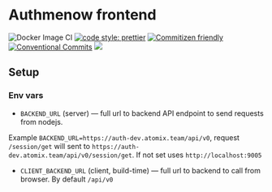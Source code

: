 # Authmenow frontend

![Docker Image CI](https://github.com/authmenow/frontend/workflows/Docker%20Image%20CI/badge.svg) [![code style: prettier](https://img.shields.io/badge/code_style-prettier-ff69b4.svg)](http://prettier.io) [![Commitizen friendly](https://img.shields.io/badge/commitizen-friendly-brightgreen.svg)](http://commitizen.github.io/cz-cli/) [![Conventional Commits](https://img.shields.io/badge/Conventional%20Commits-1.0.0-yellow.svg)](https://conventionalcommits.org) [![](https://img.shields.io/badge/feature/slices-1.0-blue)](https://featureslices.dev/v1.0)

## Setup

### Env vars

- `BACKEND_URL` (server) — full url to backend API endpoint to send requests from nodejs.

Example `BACKEND_URL=https://auth-dev.atomix.team/api/v0`, request `/session/get` will sent to `https://auth-dev.atomix.team/api/v0/session/get`. If not set uses `http://localhost:9005`

- `CLIENT_BACKEND_URL` (client, build-time) — full url to backend to call from browser. By default `/api/v0`
